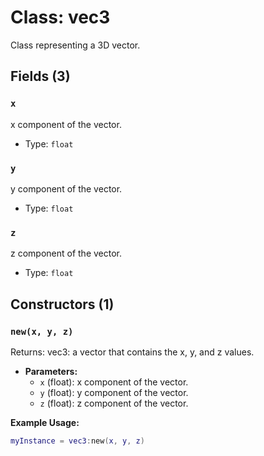 # Class: vec3

Class representing a 3D vector.

## Fields (3)

### `x`

x component of the vector.

- Type: `float`

### `y`

y component of the vector.

- Type: `float`

### `z`

z component of the vector.

- Type: `float`

## Constructors (1)

### `new(x, y, z)`

Returns: vec3: a vector that contains the x, y, and z values.

- **Parameters:**
  - `x` (float): x component of the vector.
  - `y` (float): y component of the vector.
  - `z` (float): z component of the vector.

**Example Usage:**
```lua
myInstance = vec3:new(x, y, z)
```

